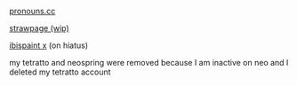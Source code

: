
[pronouns.cc](https://pronouns.cc/@.RRRocketz)

[strawpage (wip)](https://machinedetonation.straw.page)

[ibispaint x](https://ibispaint.com/artist4/2057983945473611/?type=illust&sort=new) (on hiatus)

my tetratto and neospring were removed because I am inactive on neo and I deleted my tetratto account
